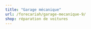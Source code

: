 ```yaml
---
title: "Garage mécanique"
url: /forecariah/garage-mecanique-9/
shop: réparation de voitures
---
```

